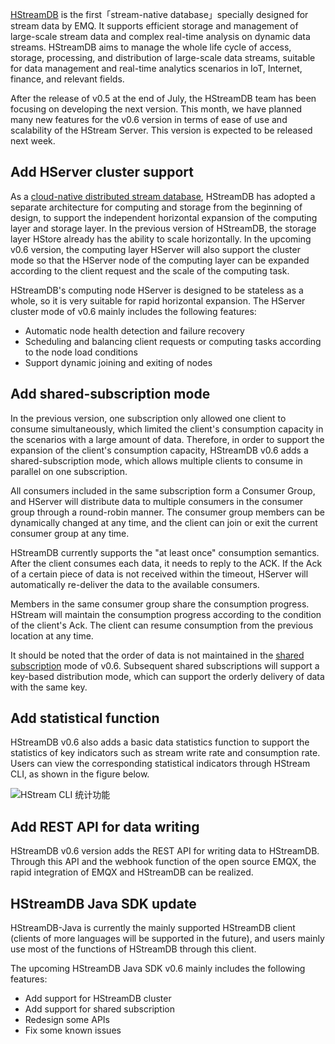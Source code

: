 [HStreamDB](https://hstream.io) is the first「stream-native database」specially designed for stream data by EMQ. It supports efficient storage and management of large-scale stream data and complex real-time analysis on dynamic data streams. HStreamDB aims to manage the whole life cycle of access, storage, processing, and distribution of large-scale data streams, suitable for data management and real-time analytics scenarios in IoT, Internet, finance, and relevant fields.

After the release of v0.5 at the end of July, the HStreamDB team has been focusing on developing the next version. This month, we have planned many new features for the v0.6 version in terms of ease of use and scalability of the HStream Server. This version is expected to be released next week.

## Add HServer cluster support

As a [cloud-native distributed stream database](https://hstream.io), HStreamDB has adopted a separate architecture for computing and storage from the beginning of design, to support the independent horizontal expansion of the computing layer and storage layer. In the previous version of HStreamDB, the storage layer HStore already has the ability to scale horizontally. In the upcoming v0.6 version, the computing layer HServer will also support the cluster mode so that the HServer node of the computing layer can be expanded according to the client request and the scale of the computing task.

HStreamDB's computing node HServer is designed to be stateless as a whole, so it is very suitable for rapid horizontal expansion. The HServer cluster mode of v0.6 mainly includes the following features:

- Automatic node health detection and failure recovery
- Scheduling and balancing client requests or computing tasks according to the node load conditions
- Support dynamic joining and exiting of nodes

## Add shared-subscription mode

In the previous version, one subscription only allowed one client to consume simultaneously, which limited the client's consumption capacity in the scenarios with a large amount of data. Therefore, in order to support the expansion of the client's consumption capacity, HStreamDB v0.6 adds a shared-subscription mode, which allows multiple clients to consume in parallel on one subscription.

All consumers included in the same subscription form a Consumer Group, and HServer will distribute data to multiple consumers in the consumer group through a round-robin manner. The consumer group members can be dynamically changed at any time, and the client can join or exit the current consumer group at any time.

HStreamDB currently supports the "at least once" consumption semantics. After the client consumes each data, it needs to reply to the ACK. If the Ack of a certain piece of data is not received within the timeout, HServer will automatically re-deliver the data to the available consumers.

Members in the same consumer group share the consumption progress. HStream will maintain the consumption progress according to the condition of the client's Ack. The client can resume consumption from the previous location at any time.

It should be noted that the order of data is not maintained in the [shared subscription](https://www.emqx.com/en/blog/introduction-to-mqtt5-protocol-shared-subscription) mode of v0.6. Subsequent shared subscriptions will support a key-based distribution mode, which can support the orderly delivery of data with the same key.

## Add statistical function

HStreamDB v0.6 also adds a basic data statistics function to support the statistics of key indicators such as stream write rate and consumption rate. Users can view the corresponding statistical indicators through HStream CLI, as shown in the figure below.

![HStream CLI 统计功能](https://static.emqx.net/images/d4dd69dd47f47163f028154245833913.png)

## Add REST API for data writing

HStreamDB v0.6 version adds the REST API for writing data to HStreamDB. Through this API and the webhook function of the open source EMQX, the rapid integration of EMQX and HStreamDB can be realized.

## HStreamDB Java SDK update

HStreamDB-Java is currently the mainly supported HStreamDB client (clients of more languages will be supported in the future), and users mainly use most of the functions of HStreamDB through this client.

The upcoming HStreamDB Java SDK v0.6 mainly includes the following features:

- Add support for HStreamDB cluster
- Add support for shared subscription
- Redesign some APIs
- Fix some known issues
